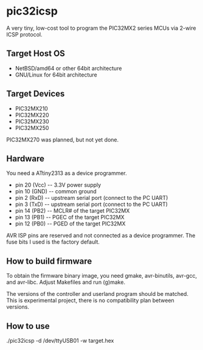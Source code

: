 # pic32icsp

A very tiny, low-cost tool to program the PIC32MX2 series MCUs via 2-wire ICSP protocol.

## Target Host OS

* NetBSD/amd64 or other 64bit architecture
* GNU/Linux for 64bit architecture

## Target Devices

* PIC32MX210
* PIC32MX220
* PIC32MX230
* PIC32MX250

PIC32MX270 was planned, but not yet done.

## Hardware

You need a ATtiny2313 as a device programmer.

* pin 20 (Vcc) -- 3.3V power supply
* pin 10 (GND) -- common ground
* pin 2 (RxD) -- upstream serial port (connect to the PC UART)
* pin 3 (TxD) -- upstream serial port (connect to the PC UART)
* pin 14 (PB2) -- MCLR# of the target PIC32MX
* pin 13 (PB1) -- PGEC of the target PIC32MX
* pin 12 (PB0) -- PGED of the target PIC32MX

AVR ISP pins are reserved and not connected as a device programmer.
The fuse bits I used is the factory default.

## How to build firmware

To obtain the firmware binary image,
you need gmake, avr-binutils, avr-gcc, and avr-libc.
Adjust Makefiles and run (g)make.

The versions of the controller and userland program should be matched.
This is experimental project,
there is no compatibility plan between versions.

## How to use

./pic32icsp -d /dev/ttyUSB01 -w target.hex
